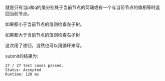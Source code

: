 就是只有当p和q的值分别处于当前节点的两端或有一个与当前节点的值相等时返回当前节点。

如果都小于当前节点的值则检查左子树。

如果都大于当前节点的值则检查右子树

这次用了递归，当然也可以用循环来写。

submit的结果为:
```
27 / 27 test cases passed.
Status: Accepted
Runtime: 128 ms
```
